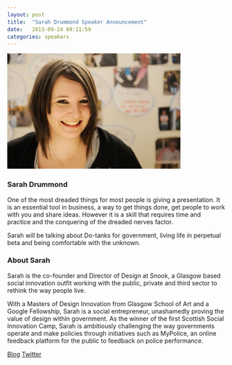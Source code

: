 ```yaml
---
layout: post
title:  "Sarah Drummond Speaker Announcement"
date:   2013-09-24 09:11:59
categories: speakers
---
```

 

<img src="/assets/img/nlconf/sarah.jpg" class="pull-right img-thumbnail fiddy" />

### Sarah Drummond

<p class="lead">One of the most dreaded things for most people is giving a presentation. It is an essential tool in business, a way to get things done, get people to work with you and share ideas. However it is a skill that requires time and practice and the conquering of the dreaded nerves factor.</p>

Sarah will be talking about Do-tanks for government, living life in perpetual beta and being comfortable with the unknown.  

### About Sarah

<p class="lead">Sarah is the co-founder and Director of Design at Snook, a Glasgow based social innovation outfit working with the public, private and third sector to rethink the way people live.</p>

With a Masters of Design Innovation from Glasgow School of Art and a Google Fellowship, Sarah is a social entrepreneur, unashamedly proving the value of design within government.  As the winner of the first Scottish Social Innovation Camp, Sarah is ambitiously challenging the way governments operate and make policies through initiatives such as MyPolice, an online feedback platform for the public to feedback on police performance.
 
[Blog](http://sarahdrummond.wordpress.com) 
[Twitter](https://twitter.com/rufflemuffin)